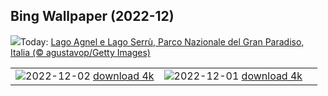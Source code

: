 ## Bing Wallpaper (2022-12)
![](https://www.bing.com/th?id=OHR.GranParadiso100th_IT-IT3890893654_UHD.jpg&w=1000)Today: [Lago Agnel e Lago Serrù, Parco Nazionale del Gran Paradiso, Italia (© agustavop/Getty Images)](https://www.bing.com/th?id=OHR.GranParadiso100th_IT-IT3890893654_UHD.jpg)

|      |      |      |
| :----: | :----: | :----: |
|![](https://www.bing.com/th?id=OHR.BraidedRiverDelta_IT-IT2768338729_UHD.jpg&pid=hp&w=384&h=216&rs=1&c=4)2022-12-02 [download 4k](https://www.bing.com/th?id=OHR.BraidedRiverDelta_IT-IT2768338729_UHD.jpg)|![](https://www.bing.com/th?id=OHR.AntarcticaDay_IT-IT2652307435_UHD.jpg&pid=hp&w=384&h=216&rs=1&c=4)2022-12-01 [download 4k](https://www.bing.com/th?id=OHR.AntarcticaDay_IT-IT2652307435_UHD.jpg)|
